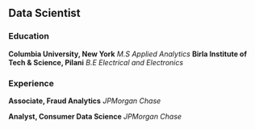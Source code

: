 ## Data Scientist

### Education
**Columbia University, New York**
*M.S Applied Analytics*
**Birla Institute of Tech & Science, Pilani**
*B.E Electrical and Electronics*

### Experience
**Associate, Fraud Analytics**
*JPMorgan Chase*

**Analyst, Consumer Data Science**
*JPMorgan Chase*
